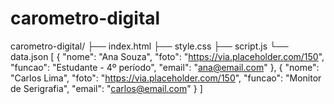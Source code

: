 # carometro-digital
carometro-digital/
├── index.html
├── style.css
├── script.js
└── data.json
[
  {
    "nome": "Ana Souza",
    "foto": "https://via.placeholder.com/150",
    "funcao": "Estudante - 4º período",
    "email": "ana@email.com"
  },
  {
    "nome": "Carlos Lima",
    "foto": "https://via.placeholder.com/150",
    "funcao": "Monitor de Serigrafia",
    "email": "carlos@email.com"
  }
]
